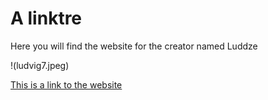 # A linktre 

Here you will find the website for the creator named Luddze

!(ludvig7.jpeg)

[This is a link to the website](https://slav1006.github.io)
